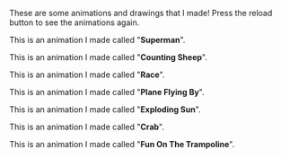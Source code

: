 These are some animations and drawings that I made!
Press the reload button to see the animations again.

<script src="https://cdn.rawgit.com/processing-js/processing-js/v1.4.8/processing.js"></script>

This is an animation I made called "**Superman**".
<canvas width="400" height="400" data-processing-sources="superman.js"></canvas>

This is an animation I made called "**Counting Sheep**".
<canvas width="400" height="400" data-processing-sources="sheep.js"></canvas>

This is an animation I made called "**Race**".
<canvas width="400" height="400" data-processing-sources="race.js"></canvas>

This is an animation I made called "**Plane Flying By**".
<canvas width="400" height="400" data-processing-sources="planeflyingby.js"></canvas>

This is an animation I made called "**Exploding Sun**".
<canvas width="400" height="400" data-processing-sources="explodingsun.js"></canvas>

This is an animation I made called "**Crab**".
<canvas width="400" height="400" data-processing-sources="crab.js"></canvas>

This is an animation I made called "**Fun On The Trampoline**".
<canvas width="400" height="400" data-processing-sources="funonthetrampoline.js"></canvas>

